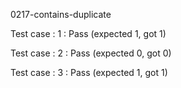 
0217-contains-duplicate


Test case : 1 : Pass
 (expected 1, got 1)



Test case : 2 : Pass
 (expected 0, got 0)



Test case : 3 : Pass
 (expected 1, got 1)


